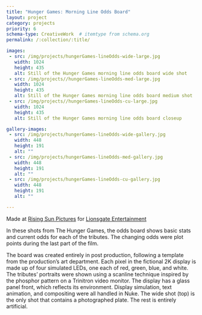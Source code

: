 ```yaml
---
title: "Hunger Games: Morning Line Odds Board"
layout: project
category: projects
priority: 6
schema-type: CreativeWork  # itemtype from schema.org
permalink: /:collection/:title/

images:
 - src: /img/projects/hungerGames-lineOdds-wide-large.jpg
   width: 1024
   height: 435
   alt: Still of the Hunger Games morning line odds board wide shot
 - src: /img/projects//hungerGames-lineOdds-med-large.jpg
   width: 1024
   height: 435
   alt: Still of the Hunger Games morning line odds board medium shot
 - src: /img/projects//hungerGames-lineOdds-cu-large.jpg
   width: 1024
   height: 435
   alt: Still of the Hunger Games morning line odds board closeup

gallery-images:
 - src: /img/projects/hungerGames-lineOdds-wide-gallery.jpg
   width: 448
   height: 191
   alt: ""
 - src: /img/projects/hungerGames-lineOdds-med-gallery.jpg
   width: 448
   height: 191
   alt: ""
 - src: /img/projects/hungerGames-lineOdds-cu-gallery.jpg
   width: 448
   height: 191
   alt: ""

---
```


<p class="subhead">Made at <a href="http://rsp.com.au" target="_blank">Rising Sun Pictures</a> for <a href="http://www.lionsgate.com/" target="_blank">Lionsgate Entertainment</a></p>

In these shots from The Hunger Games, the odds board shows basic stats and current odds for each of the tributes. The changing odds were plot points during the last part of the film.

The board was created entirely in post production, following a template from the production’s art department. Each pixel in the fictional 2K display is made up of four simulated LEDs, one each of red, green, blue, and white. The tributes’ portraits were shown using a scanline technique inspired by the phosphor pattern on a Trinitron video monitor. The display has a glass panel front, which reflects its environment. Display simulation, text animation, and compositing were all handled in Nuke. The wide shot (top) is the only shot that contains a photographed plate. The rest is entirely artificial.
